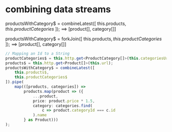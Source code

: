 # combining data streams

productsWithCategory$ = combineLatest([
this.products$,
this.productCategories$
]);                                                                         ==> [product[], category[]]

productsWithCategory$ = forkJoin([
this.products$,
this.productCategories$
]);                                                                         ==> [product[], category[]]


``` typescript
// Mapping an Id to a String
productCategories$ = this.http.get<ProductCategory[]>(this.categoriesUrl);
products$ = this.http.get<Product[]>(this.url);
productsWithCategory$ = combineLatest([
	this.products$,
	this.productCategories$
]).pipe(
	map(([products, categories]) =>
		products.map(product => ({
			...product,
			price: product.price * 1.5,
			category: categories.find(
				c => product.categoryId === c.id
			).name
		} as Product)))
);

```